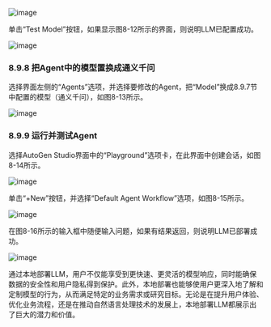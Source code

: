 
![image](https://github.com/user-attachments/assets/9f466a38-e147-447c-a26b-0f202a5f63a4)


单击“Test Model”按钮，如果显示图8-12所示的界面，则说明LLM已配置成功。


![image](https://github.com/user-attachments/assets/b7382c6d-6bf8-44a6-aba3-2227367f926d)


### 8.9.8 把Agent中的模型置换成通义千问
选择界面左侧的“Agents”选项，并选择要修改的Agent，把“Model”换成8.9.7节中配置的模型（通义千问），如图8-13所示。


![image](https://github.com/user-attachments/assets/8a6e2e53-6252-4be3-ad55-e2c57abdd663)


### 8.9.9 运行并测试Agent

选择AutoGen Studio界面中的“Playground”选项卡，在此界面中创建会话，如图8-14所示。


![image](https://github.com/user-attachments/assets/602807ba-a236-4f28-92bb-de84172a7e53)


单击“+New”按钮，并选择“Default Agent Workflow”选项，如图8-15所示。


![image](https://github.com/user-attachments/assets/064e3263-f249-4ee3-bb36-17f31bf20529)


在图8-16所示的输入框中随便输入问题，如果有结果返回，则说明LLM已部署成功。


![image](https://github.com/user-attachments/assets/138d06cb-f308-4aba-aad2-686cab7abbf3)


通过本地部署LLM，用户不仅能享受到更快速、更灵活的模型响应，同时能确保数据的安全性和用户隐私得到保护。此外，本地部署也能够使用户更深入地了解和定制模型的行为，从而满足特定的业务需求或研究目标。无论是在提升用户体验、优化业务流程，还是在推动自然语言处理技术的发展上，本地部署LLM都展示出了巨大的潜力和价值。 
